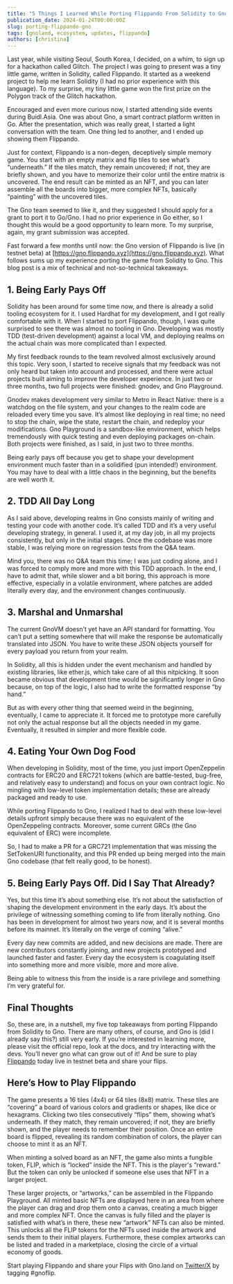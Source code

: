 ```yaml
---
title: "5 Things I Learned While Porting Flippando From Solidity to Gno"
publication_date: 2024-01-24T00:00:00Z
slug: porting-flippando-gno
tags: [gnoland, ecosystem, updates, flippando]
authors: [christina]
---
```


Last year, while visiting Seoul, South Korea, I decided, on a whim, to sign up for a hackathon called Glitch. The project I was going to present was a tiny little game, written in Solidity, called Flippando. It started as a weekend project to help me learn Solidity (I had no prior experience with this language). To my surprise, my tiny little game won the first prize on the Polygon track of the Glitch hackathon.

Encouraged and even more curious now, I started attending side events during Buidl.Asia. One was about Gno, a smart contract platform written in Go. After the presentation, which was really great, I started a light conversation with the team. One thing led to another, and I ended up showing them Flippando. 

Just for context, Flippando is a non-degen, deceptively simple memory game. You start with an empty matrix and flip tiles to see what’s “underneath.” If the tiles match, they remain uncovered; if not, they are briefly shown, and you have to memorize their color until the entire matrix is uncovered. The end result can be minted as an NFT, and you can later assemble all the boards into bigger, more complex NFTs, basically “painting” with the uncovered tiles.

The Gno team seemed to like it, and they suggested I should apply for a grant to port it to Go/Gno. I had no prior experience in Go either, so I thought this would be a good opportunity to learn more. To my surprise, again, my grant submission was accepted.

Fast forward a few months until now: the Gno version of Flippando is live (in testnet beta) at [https://gno.flippando.xyz](https://gno.flippando.xyz). What follows sums up my experience porting the game from Solidity to Gno. This blog post is a mix of technical and not-so-technical takeaways.

## 1. Being Early Pays Off

Solidity has been around for some time now, and there is already a solid tooling ecosystem for it. I used Hardhat for my development, and I got really comfortable with it. When I started to port Flippando, though, I was quite surprised to see there was almost no tooling in Gno. Developing was mostly TDD (test-driven development) against a local VM, and deploying realms on the actual chain was more complicated than I expected. 

My first feedback rounds to the team revolved almost exclusively around this topic. Very soon, I started to receive signals that my feedback was not only heard but taken into account and processed, and there were actual projects built aiming to improve the developer experience. In just two or three months, two full projects were finished: gnodev, and Gno Playground. 

Gnodev makes development very similar to Metro in React Native: there is a watchdog on the file system, and your changes to the realm code are reloaded every time you save. It’s almost like deploying in real time; no need to stop the chain, wipe the state, restart the chain, and redeploy your modifications. Gno Playground is a sandbox-like environment, which helps tremendously with quick testing and even deploying packages on-chain. Both projects were finished, as I said, in just two to three months.

Being early pays off because you get to shape your development environment much faster than in a solidified (pun intended!) environment. You may have to deal with a little chaos in the beginning, but the benefits are well worth it.

## 2. TDD All Day Long

As I said above, developing realms in Gno consists mainly of writing and testing your code with another code. It’s called TDD and it’s a very useful developing strategy, in general. I used it, at my day job, in all my projects consistently, but only in the initial stages. Once the codebase was more stable, I was relying more on regression tests from the Q&A team.

Mind you, there was no Q&A team this time; I was just coding alone, and I was forced to comply more and more with this TDD approach. In the end, I have to admit that, while slower and a bit boring, this approach is more effective, especially in a volatile environment, where patches are added literally every day, and the environment changes continuously.

## 3. Marshal and Unmarshal

The current GnoVM doesn’t yet have an API standard for formatting. You can’t put a setting somewhere that will make the response be automatically translated into JSON. You have to write these JSON objects yourself for every payload you return from your realm. 

In Solidity, all this is hidden under the event mechanism and handled by existing libraries, like ether.js, which take care of all this nitpicking. It soon became obvious that development time would be significantly longer in Gno because, on top of the logic, I also had to write the formatted response “by hand.”

But as with every other thing that seemed weird in the beginning, eventually, I came to appreciate it. It forced me to prototype more carefully not only the actual response but all the objects needed in my game. Eventually, it resulted in simpler and more flexible code.

## 4. Eating Your Own Dog Food

When developing in Solidity, most of the time, you just import OpenZeppelin contracts for ERC20 and ERC721 tokens (which are battle-tested, bug-free, and relatively easy to understand) and focus on your own contract logic. No mingling with low-level token implementation details; these are already packaged and ready to use.

While porting Flippando to Gno, I realized I had to deal with these low-level details upfront simply because there was no equivalent of the OpenZeppeling contracts. Moreover, some current GRCs (the Gno equivalent of ERC) were incomplete. 

So, I had to make a PR for a GRC721 implementation that was missing the SetTokenURI functionality, and this PR ended up being merged into the main Gno codebase (that felt really good, to be honest). 

## 5. Being Early Pays Off. Did I Say That Already?

Yes, but this time it’s about something else. It’s not about the satisfaction of shaping the development environment in the early days. It’s about the privilege of witnessing something coming to life from literally nothing. Gno has been in development for almost two years now, and it is several months before its mainnet. It’s literally on the verge of coming “alive.”

Every day new commits are added, and new decisions are made. There are new contributors constantly joining, and new projects prototyped and launched faster and faster. Every day the ecosystem is coagulating itself into something more and more visible, more and more alive.

Being able to witness this from the inside is a rare privilege and something I’m very grateful for.

## Final Thoughts 

So, these are, in a nutshell, my five top takeaways from porting Flippando from Solidity to Gno. There are many others, of course, and Gno is (did I already say this?) still very early. If you’re interested in learning more, please visit the official repo, look at the docs, and try interacting with the devs. You’ll never gno what can grow out of it! And be sure to play [Flippando](https://gno.flippando.xyz) today live in testnet beta and share your flips.

## Here’s How to Play Flippando

The game presents a 16 tiles (4x4) or 64 tiles (8x8) matrix. These tiles are “covering” a board of various colors and gradients or shapes, like dice or hexagrams. Clicking two tiles consecutively “flips” them, showing what’s underneath. If they match, they remain uncovered; if not, they are briefly shown, and the player needs to remember their position. Once an entire board is flipped, revealing its random combination of colors, the player can choose to mint it as an NFT.

When minting a solved board as an NFT, the game also mints a fungible token, FLIP, which is “locked” inside the NFT. This is the player's “reward.” But the token can only be unlocked if someone else uses that NFT in a larger project.

These larger projects, or “artworks,” can be assembled in the Flippando Playground. All minted basic NFTs are displayed here in an area from where the player can drag and drop them onto a canvas, creating a much bigger and more complex NFT. Once the canvas is fully filled and the player is satisfied with what’s in there, these new “artwork” NFTs can also be minted. This unlocks all the FLIP tokens for the NFTs used inside the artwork and sends them to their initial players. Furthermore, these complex artworks can be listed and traded in a marketplace, closing the circle of a virtual economy of goods.

Start playing Flippando and share your Flips with Gno.land on [Twitter/X](https://twitter.com/_gnoland?lang=en) by tagging #gnoflip. 


